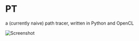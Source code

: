 # PT

a (currently naive) path tracer, written in Python and OpenCL

![Screenshot](https://i.imgur.com/oHwD8AW.jpg)
